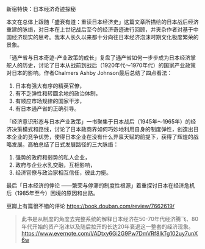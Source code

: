新宿特快：日本经济奇迹探秘

本文在总体上跟随「盛衰有道：重读日本经济史」这篇文章所描绘的日本战后经济重建的脉络，对日本在上世纪战后至今的经济奇迹进行回顾，并夹杂作者对基于中国经济现实的思考。我本人长久以来都十分向往日本经济泡沫时期文化极度繁荣的景象。

「通产省与日本奇迹-产业政策的成长」复盘了通产省如何一步步成为日本经济掌舵人的历史，讨论了日本从战前到战后（1920年代～1970年代）的国家产业政策对日本的影响。作者Chalmers Ashby Johnson最后总结了四点看法：
1. 日本有强大有序的精英官僚，
2. 有不乏弹性和转圜余地的政治体制，
3. 有顺应市场规律的国家干涉，
4. 有日本通产省的正确引导。

「经济意识形态与日本产业政策」一书聚集于日本战后（1945年～1965年）的经济决策模式和路线，讨论了日本政商界如何巧妙地利用自身的制度弹性，创造出日本企业的竞争优势，使得日本企业在没有什么异禀天赋的前提下，获得了辉煌的战略发展。高柏总结了日式发展路径的三大脉络：
1. 强势的政府和弱势的私人企业，
2. 政府与企业水乳交融，互相影响，
3. 经济官僚与政治家相互信任，彼此力挺。

最后「日本经济的悖论 ——繁荣与停滞的制度性根源」着重探讨日本在经济危机后（1985年至今）困境的原因和出路。

豆瓣上有篇很不错的评论
https://book.douban.com/review/7662619/
> 此书是从制度的角度去完整系统的解释日本经济在50-70年代经济腾飞、80年代开始的资产泡沫以及随后拉开的长达20年衰退这一整套的经济现象。
https://www.evernote.com/l/ADtxy6Gi2G9Pw7DmVRf8IkTg102uy7unX6w
